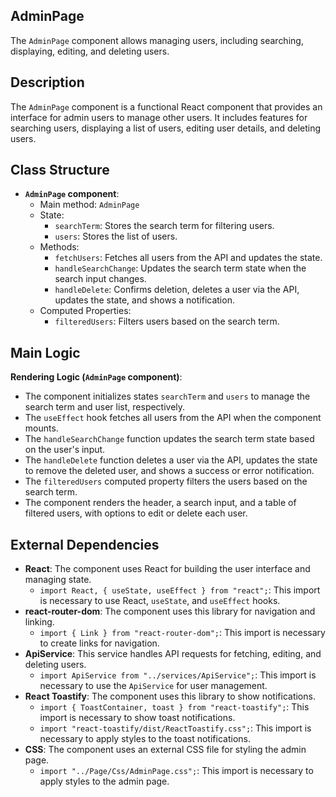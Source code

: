 ## AdminPage

The `AdminPage` component allows managing users, including searching, displaying, editing, and deleting users.

## Description

The `AdminPage` component is a functional React component that provides an interface for admin users to manage other users. It includes features for searching users, displaying a list of users, editing user details, and deleting users.

## Class Structure

- **`AdminPage` component**:
  - Main method: `AdminPage`
  - State:
    - `searchTerm`: Stores the search term for filtering users.
    - `users`: Stores the list of users.
  - Methods:
    - `fetchUsers`: Fetches all users from the API and updates the state.
    - `handleSearchChange`: Updates the search term state when the search input changes.
    - `handleDelete`: Confirms deletion, deletes a user via the API, updates the state, and shows a notification.
  - Computed Properties:
    - `filteredUsers`: Filters users based on the search term.

## Main Logic

**Rendering Logic (`AdminPage` component)**:
  - The component initializes states `searchTerm` and `users` to manage the search term and user list, respectively.
  - The `useEffect` hook fetches all users from the API when the component mounts.
  - The `handleSearchChange` function updates the search term state based on the user's input.
  - The `handleDelete` function deletes a user via the API, updates the state to remove the deleted user, and shows a success or error notification.
  - The `filteredUsers` computed property filters the users based on the search term.
  - The component renders the header, a search input, and a table of filtered users, with options to edit or delete each user.

## External Dependencies

- **React**: The component uses React for building the user interface and managing state.
  - `import React, { useState, useEffect } from "react";`: This import is necessary to use React, `useState`, and `useEffect` hooks.
- **react-router-dom**: The component uses this library for navigation and linking.
  - `import { Link } from "react-router-dom";`: This import is necessary to create links for navigation.
- **ApiService**: This service handles API requests for fetching, editing, and deleting users.
  - `import ApiService from "../services/ApiService";`: This import is necessary to use the `ApiService` for user management.
- **React Toastify**: The component uses this library to show notifications.
  - `import { ToastContainer, toast } from "react-toastify";`: This import is necessary to show toast notifications.
  - `import "react-toastify/dist/ReactToastify.css";`: This import is necessary to apply styles to the toast notifications.
- **CSS**: The component uses an external CSS file for styling the admin page.
  - `import "../Page/Css/AdminPage.css";`: This import is necessary to apply styles to the admin page.
